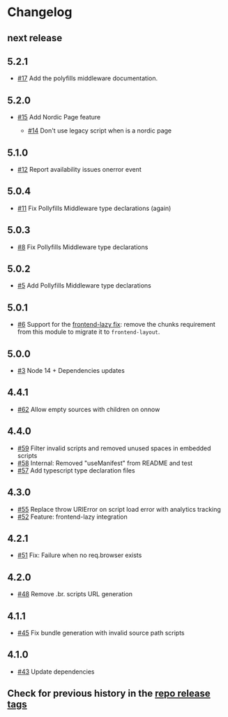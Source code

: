 # Changelog

## next release

## 5.2.1

- [#17](https://github.com/mercadolibre/fury_frontend-script/pull/17) Add the polyfills middleware documentation.

## 5.2.0

- [#15](https://github.com/mercadolibre/fury_frontend-script/pull/15) Add Nordic Page feature

  - [#14](https://github.com/mercadolibre/fury_frontend-script/pull/14) Don't use legacy script when is a nordic page 

## 5.1.0

- [#12](https://github.com/mercadolibre/fury_frontend-script/pull/12) Report availability issues onerror event

## 5.0.4

- [#11](https://github.com/mercadolibre/fury_frontend-script/pull/11) Fix Pollyfills Middleware type declarations (again)

## 5.0.3

- [#8](https://github.com/mercadolibre/fury_frontend-script/pull/8) Fix Pollyfills Middleware type declarations

## 5.0.2

- [#5](https://github.com/mercadolibre/fury_frontend-script/pull/5) Add Pollyfills Middleware type declarations

## 5.0.1

- [#6](https://github.com/mercadolibre/fury_frontend-script/pull/6) Support for the [frontend-lazy fix](https://github.com/mercadolibre/fury_frontend-lazy/pull/27): remove the chunks requirement from this module to migrate it to `frontend-layout`.

## 5.0.0

- [#3](https://github.com/mercadolibre/fury_frontend-script/pull/3) Node 14 + Dependencies updates

## 4.4.1

- [#62](https://github.com/mercadolibre/frontend-script/pull/62) Allow empty sources with children on onnow

## 4.4.0

- [#59](https://github.com/mercadolibre/frontend-script/pull/59) Filter invalid scripts and removed unused spaces in embedded scripts
- [#58](https://github.com/mercadolibre/frontend-script/pull/58) Internal: Removed "useManifest" from README and test
- [#57](https://github.com/mercadolibre/frontend-script/pull/57) Add typescript type declaration files

## 4.3.0

- [#55](https://github.com/mercadolibre/frontend-script/pull/55) Replace throw URIError on script load error with analytics tracking
- [#52](https://github.com/mercadolibre/frontend-script/pull/52) Feature: frontend-lazy integration

## 4.2.1

- [#51](https://github.com/mercadolibre/frontend-script/pull/51) Fix: Failure when no req.browser exists

## 4.2.0

- [#48](https://github.com/mercadolibre/frontend-script/pull/48) Remove .br. scripts URL generation

## 4.1.1

- [#45](https://github.com/mercadolibre/frontend-script/pull/45) Fix bundle generation with invalid source path scripts

## 4.1.0

- [#43](https://github.com/mercadolibre/frontend-script/pull/43) Update dependencies

## Check for previous history in the [repo release tags](https://github.com/mercadolibre/frontend-script/releases)

